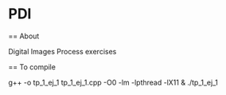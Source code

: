PDI
===

== About

Digital Images Process exercises 

== To compile

g++ -o tp_1_ej_1 tp_1_ej_1.cpp -O0 -lm -lpthread -lX11 & ./tp_1_ej_1
